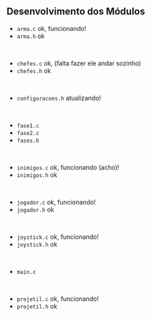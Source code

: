 ## Desenvolvimento dos Módulos

- `arma.c` ok, funcionando!
- `arma.h` ok
<br>

- `chefes.c` ok, (falta fazer ele andar sozinho)
- `chefes.h` ok
<br>

- `configuracoes.h` atualizando!
<br>

- `fase1.c`
- `fase2.c`
- `fases.h`
<br>

- `inimigos.c` ok, funcionando (acho)!
- `inimigos.h` ok
<br>
 
- `jogador.c` ok, funcionando!
- `jogador.h` ok
<br>

- `joystick.c` ok, funcionando!
- `joystick.h` ok
<br>

- `main.c`
<br>

- `projetil.c` ok, funcionando!
- `projetil.h` ok
